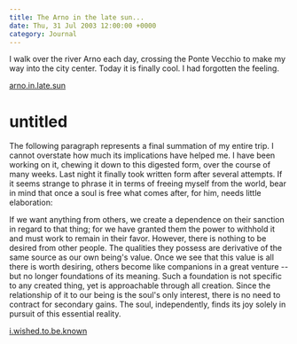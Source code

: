 ```yaml
---
title: The Arno in the late sun...
date: Thu, 31 Jul 2003 12:00:00 +0000
category: Journal
---
```


I walk over the river Arno each day, crossing the Ponte Vecchio to make
my way into the city center.  Today it is finally cool.  I had forgotten
the feeling.

[arno.in.late.sun](arno.in.late.sun)

# untitled

The following paragraph represents a final summation of my entire trip.
I cannot overstate how much its implications have helped me.  I have
been working on it, chewing it down to this digested form, over the
course of many weeks.  Last night it finally took written form after
several attempts.  If it seems strange to phrase it in terms of freeing
myself from the world, bear in mind that once a soul is free what comes
after, for him, needs little elaboration:

If we want anything from others, we create a dependence on their
sanction in regard to that thing; for we have granted them the power to
withhold it and must work to remain in their favor.  However, there is
nothing to be desired from other people.  The qualities they possess are
derivative of the same source as our own being's value.  Once we see
that this value is all there is worth desiring, others become like
companions in a great venture -- but no longer foundations of its
meaning.  Such a foundation is not specific to any created thing, yet is
approachable through all creation.  Since the relationship of it to our
being is the soul's only interest, there is no need to contract for
secondary gains.  The soul, independently, finds its joy solely in
pursuit of this essential reality.

[i.wished.to.be.known](i.wished.to.be.known)


